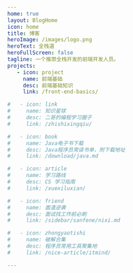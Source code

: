 ```yaml
---
home: true
layout: BlogHome
icon: home
title: 博客
heroImage: /images/logo.png
heroText: 全栈道
heroFullScreen: false
tagline: 一个推崇全栈开发的前端开发人员。
projects:
   - icon: project
     name: 前端基础
     desc: 前端基础知识
     link: /front-end-basics/

#   - icon: link
#     name: 知识星球
#     desc: 二哥的编程学习圈子
#     link: /zhishixingqiu/

#   - icon: book
#     name: Java电子书下载
#     desc: Java程序员常读书单，附下载地址
#     link: /download/java.md

#   - icon: article
#     name: 学习路线
#     desc: CS 学习指南
#     link: /xuexiluxian/

#   - icon: friend
#     name: 面渣逆袭
#     desc: 面试找工作前必刷
#     link: /sidebar/sanfene/nixi.md

#   - icon: zhongyaotishi
#     name: 破解合集
#     desc: 程序员常用工具聚集地
#     link: /nice-article/itmind/

---
```


